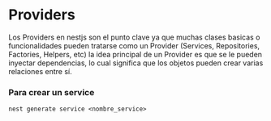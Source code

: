 # Providers
Los Providers en nestjs son el punto clave ya que muchas clases basicas o funcionalidades pueden tratarse como un Provider (Services, Repositories, Factories, Helpers, etc) la idea principal de un Provider es que se le pueden inyectar dependencias, lo cual significa que los objetos pueden crear varias relaciones entre sí.

### Para crear un service
`nest generate service <nombre_service>`